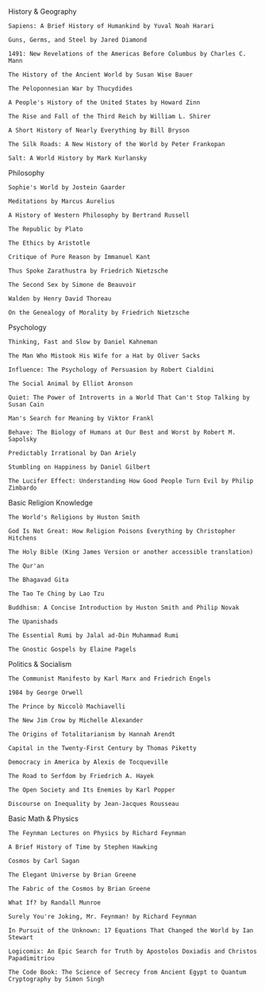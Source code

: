 History & Geography

    Sapiens: A Brief History of Humankind by Yuval Noah Harari

    Guns, Germs, and Steel by Jared Diamond

    1491: New Revelations of the Americas Before Columbus by Charles C. Mann

    The History of the Ancient World by Susan Wise Bauer

    The Peloponnesian War by Thucydides

    A People's History of the United States by Howard Zinn

    The Rise and Fall of the Third Reich by William L. Shirer

    A Short History of Nearly Everything by Bill Bryson

    The Silk Roads: A New History of the World by Peter Frankopan

    Salt: A World History by Mark Kurlansky

Philosophy

    Sophie's World by Jostein Gaarder

    Meditations by Marcus Aurelius

    A History of Western Philosophy by Bertrand Russell

    The Republic by Plato

    The Ethics by Aristotle

    Critique of Pure Reason by Immanuel Kant

    Thus Spoke Zarathustra by Friedrich Nietzsche

    The Second Sex by Simone de Beauvoir

    Walden by Henry David Thoreau

    On the Genealogy of Morality by Friedrich Nietzsche

Psychology

    Thinking, Fast and Slow by Daniel Kahneman

    The Man Who Mistook His Wife for a Hat by Oliver Sacks

    Influence: The Psychology of Persuasion by Robert Cialdini

    The Social Animal by Elliot Aronson

    Quiet: The Power of Introverts in a World That Can't Stop Talking by Susan Cain

    Man's Search for Meaning by Viktor Frankl

    Behave: The Biology of Humans at Our Best and Worst by Robert M. Sapolsky

    Predictably Irrational by Dan Ariely

    Stumbling on Happiness by Daniel Gilbert

    The Lucifer Effect: Understanding How Good People Turn Evil by Philip Zimbardo

Basic Religion Knowledge

    The World's Religions by Huston Smith

    God Is Not Great: How Religion Poisons Everything by Christopher Hitchens

    The Holy Bible (King James Version or another accessible translation)

    The Qur'an

    The Bhagavad Gita

    The Tao Te Ching by Lao Tzu

    Buddhism: A Concise Introduction by Huston Smith and Philip Novak

    The Upanishads

    The Essential Rumi by Jalal ad-Din Muhammad Rumi

    The Gnostic Gospels by Elaine Pagels

Politics & Socialism

    The Communist Manifesto by Karl Marx and Friedrich Engels

    1984 by George Orwell

    The Prince by Niccolò Machiavelli

    The New Jim Crow by Michelle Alexander

    The Origins of Totalitarianism by Hannah Arendt

    Capital in the Twenty-First Century by Thomas Piketty

    Democracy in America by Alexis de Tocqueville

    The Road to Serfdom by Friedrich A. Hayek

    The Open Society and Its Enemies by Karl Popper

    Discourse on Inequality by Jean-Jacques Rousseau

Basic Math & Physics

    The Feynman Lectures on Physics by Richard Feynman

    A Brief History of Time by Stephen Hawking

    Cosmos by Carl Sagan

    The Elegant Universe by Brian Greene

    The Fabric of the Cosmos by Brian Greene

    What If? by Randall Munroe

    Surely You're Joking, Mr. Feynman! by Richard Feynman

    In Pursuit of the Unknown: 17 Equations That Changed the World by Ian Stewart

    Logicomix: An Epic Search for Truth by Apostolos Doxiadis and Christos Papadimitriou

    The Code Book: The Science of Secrecy from Ancient Egypt to Quantum Cryptography by Simon Singh